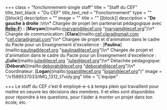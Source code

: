 +++
class = "fonctionnement-single staff"
title = "Staff du CEF"
title_text_black = "Du CEF"
title_text_red = "Fonctionnement"
type = ""
[[block]]
description = ""
image = ""
title = ""
[[block]]
description = "**De gauche à droite :**\n\n* Chargée de projet (en partenariat pédagogique avec [**Relie-F**](http://relie-f.be/)) **:** [**Maryam**](mailto:maryam@lecef.org \"maryam@lecef.org\")\n* Chargée de communication: [**Clara**](mailto:cef.clara@gmail.com \"cef.clara@gmail.com\")\n* Chargée de projet et d'animation dans le cadre du Pacte pour un Enseignement d'excellence : [**Paulina**](mailto:paulina@lecef.org \"paulina@lecef.org\")\n* Chargée de projet et d'animation dans le cadre du Pacte pour un Enseignement d'excellence : [**J**]()[**ulie**](mailto:julie@lecef.org \"julie@lecef.org\")\n* Détachée pédagogique: [**Déborah**](mailto:deborah@lecef.org \"deborah@lecef.org\")\n* Coordinateur: [**Logan**](mailto:logan@lecef.org \"logan@lecef.org\")"
image = "/v1589537033/IMG_1312_t7vidy.jpg"
title = "L'équipe"

+++
Le staff du CEF c’est 6 employé-e-s à temps plein qui travaillent pour mettre en oeuvre les décisions des membres. Il et elles sont disponibles pour répondre à tes questions, pour t’aider à monter un projet dans ton école, etc.